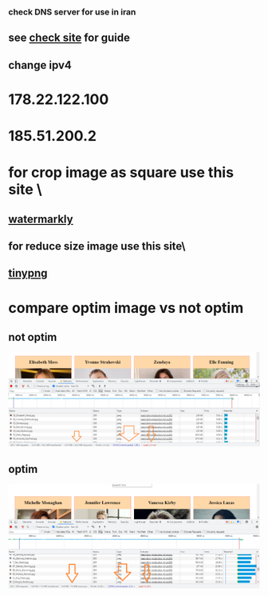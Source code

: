 ### check DNS server    for   use in iran 

## see [check site](https://shecan.ir/) for guide  

## change ipv4

# 178.22.122.100 
# 185.51.200.2

# for crop image as square use this site \

## [watermarkly](https://watermarkly.com/crop-photo/)


## for reduce size image use this site\

## [tinypng](https://tinypng.com/)

# compare   optim  image  vs not optim

## not optim 
![not optim](https://raw.githubusercontent.com/wer340/react-practise/main/mrbin_photo_componnent/public/images/imageloadnotOptimize.png)

## optim
![optim](https://raw.githubusercontent.com/wer340/react-practise/main/mrbin_photo_componnent/public/images/imageloadOptimize.png)
